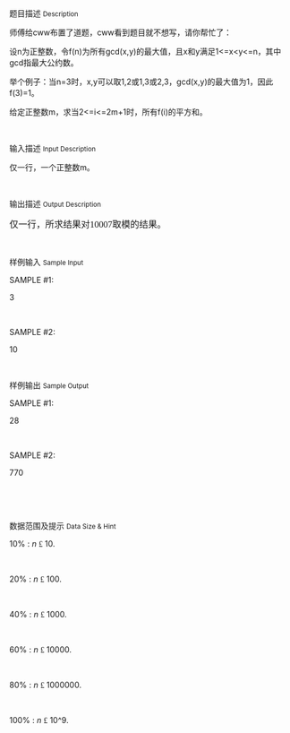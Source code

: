 <div class="panel panel-default">
<div class="area-title">
<span>
题目描述
<small>Description</small>
</span></div>
<div class="panel-body">

<p style=""><span style=""><span style="">师傅给</span>cww<span style="">布置了道题，</span>cww<span style="">看到题目就不想写，请你帮忙了：</span></span></p><p style=""><span style=""><span style="">设n为正整数，令f(n)为所有gcd(x,y)的最大值，且x和y满足1&lt;=x&lt;y&lt;=n，<span style="">其中gcd指最大公约数</span>。</span></span></p><p style=""><span style=""><span style="">举个例子：当n=3时，x,y可以取1,2或1,3或2,3，gcd(x,y)的最大值为1，因此f(3)=1。</span></span></p><p style=""><span style="">给定正整数m，求当2&lt;=i&lt;=2m+1时，所有f(i)的平方和。</span></p><p style=""><span style=""><br></span></p>

</div>
</div>

<div class="panel panel-default">
<div class="area-title">
<span>
输入描述
<small>Input Description</small>
</span></div>
<div class="panel-body">
<p>仅一行，一个正整数m。<br></p><p><br></p>

</div>
</div>
<div  class="panel panel-default">
<div class="area-title">
<span>
输出描述
<small>Output Description</small>
</span></div>
<div class="panel-body">

<p><span style="FONT-SIZE: 16px; FONT-FAMILY: 宋体">仅一行，所求结果对10007取模的结果。</span></p><p><span style="FONT-SIZE: 16px; FONT-FAMILY: 宋体"><br/></span></p>

</div>
</div>


<div class="panel panel-default">
<div class="area-title">
<span>
样例输入
<small>Sample Input</small>
</span></div>
<div class="panel-body">
<p>SAMPLE #1:</p><p>3<br></p><p><br></p><p>SAMPLE #2:</p><p>10</p><p><br></p>

</div>
</div>

<div class="panel panel-default">
<div class="area-title">
<span>
样例输出
<small>Sample Output</small>
</span></div>
<div class="panel-body">
<p>SAMPLE #1:</p><p>28</p><p><br></p><p>SAMPLE #2:</p><p>770</p><p><br></p><p><br></p>

</div>
</div>

<div class="panel panel-default">
<div class="area-title">
<span>
数据范围及提示
<small>Data Size & Hint</small>
</span></div>
<div class="panel-body">
<p style=""><span style="">10% : <em>n</em> </span><span style="FONT-FAMILY: Symbol;">£</span><span style=""> 10.</span></p><p style=""><span style=""> </span></p><p style=""><span style="">20% : <em>n</em> </span><span style="FONT-FAMILY: Symbol;">£</span><span style=""> 100.</span></p><p style=""><span style=""> </span></p><p style=""><span style="">40% : <em>n</em> </span><span style="FONT-FAMILY: Symbol;">£</span><span style=""> 1000.</span></p><p style=""><span style=""> </span></p><p style=""><span style="">60% : <em>n</em> </span><span style="FONT-FAMILY: Symbol;">£</span><span style=""> 10000.</span></p><p style=""><span style=""> </span></p><p style=""><span style="">80% : <em>n</em> </span><span style="FONT-FAMILY: Symbol;">£</span><span style=""> 1000000.</span></p><p style=""><span style=""> </span></p><p style=""><span style="">100% : <em>n</em> </span><span style="FONT-FAMILY: Symbol;">£</span><span style=""> 10</span><span style="">^9</span><span style="">.</span></p><p><br></p>
</div>
</div>